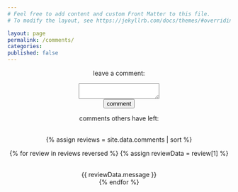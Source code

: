 ```yaml
---
# Feel free to add content and custom Front Matter to this file.
# To modify the layout, see https://jekyllrb.com/docs/themes/#overriding-theme-defaults

layout: page
permalink: /comments/
categories: 
published: false
---
```




<div style="text-align:center;">

leave a comment:

<form method="POST" action="https://ppnhpl5rh1.execute-api.us-east-2.amazonaws.com/prod/v2/entry/BillyJoelsNightmareExplosion/BillyJoelsNightmareExplosion.github.io/master/comments">

  <input name="options[redirect]" type="hidden" value="https://alectremblay.com">
  <!-- e.g. "2016-01-02-this-is-a-post" -->
  <input name="options[slug]" type="hidden" value="{{ page.slug }}">
  <textarea name="fields[message]"></textarea>
  <br>
  <button type="submit">comment</button>

</form>

comments others have left:
<br><br>

{% assign reviews = site.data.comments | sort %}

{% for review in reviews reversed %}
{% assign reviewData = review[1] %}


<br>
{{ reviewData.message }}
<br>
{% endfor %}

</div>